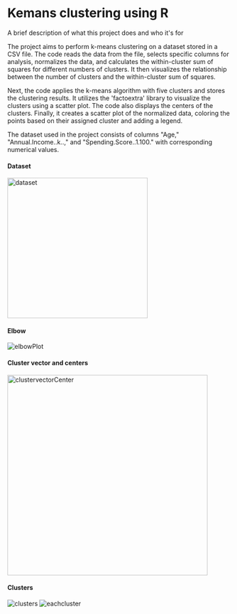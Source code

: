 
# Kemans clustering using R

A brief description of what this project does and who it's for

The project aims to perform k-means clustering on a dataset stored in a CSV file. The code reads the data from the file, selects specific columns for analysis, normalizes the data, and calculates the within-cluster sum of squares for different numbers of clusters. It then visualizes the relationship between the number of clusters and the within-cluster sum of squares.

Next, the code applies the k-means algorithm with five clusters and stores the clustering results. It utilizes the 'factoextra' library to visualize the clusters using a scatter plot. The code also displays the centers of the clusters. Finally, it creates a scatter plot of the normalized data, coloring the points based on their assigned cluster and adding a legend.

The dataset used in the project consists of columns "Age," "Annual.Income..k..," and "Spending.Score..1.100." with corresponding numerical values.
#### Dataset

<img width="316" alt="dataset" src="https://github.com/JawadMohmmad06/kmeans-R-language/assets/96438779/a40c32ac-930e-4fb9-b5da-fd4eba4f6909">

#### Elbow
![elbowPlot](https://github.com/JawadMohmmad06/kmeans-R-language/assets/96438779/8464105e-6d37-45c0-ad97-cab0fba12034)


#### Cluster vector and centers
<img width="451" alt="clustervectorCenter" src="https://github.com/JawadMohmmad06/kmeans-R-language/assets/96438779/2e258c5c-d2a0-418a-a9bd-72d802a6c1b4">

#### Clusters 

![clusters](https://github.com/JawadMohmmad06/kmeans-R-language/assets/96438779/eaedc898-34de-4523-b2fe-78f3d5b62b9e)
![eachcluster](https://github.com/JawadMohmmad06/kmeans-R-language/assets/96438779/7d4e068b-f73a-47f3-8907-5ac404175ca2)
